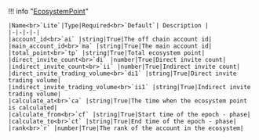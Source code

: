 !!! info "[EcosystemPoint](schemas/ecosystem_point.md)"
    <br>

    |Name<br>`Lite`|Type|Required<br>`Default`| Description |
    |-|-|-|-|
    |account_id<br>`ai` |string|True|The off chain account id|
    |main_account_id<br>`ma` |string|True|The main account id|
    |total_point<br>`tp` |string|True|Total ecosystem point|
    |direct_invite_count<br>`di` |number|True|Direct invite count|
    |indirect_invite_count<br>`ii` |number|True|Indirect invite count|
    |direct_invite_trading_volume<br>`di1` |string|True|Direct invite trading volume|
    |indirect_invite_trading_volume<br>`ii1` |string|True|Indirect invite trading volume|
    |calculate_at<br>`ca` |string|True|The time when the ecosystem point is calculated|
    |calculate_from<br>`cf` |string|True|Start time of the epoch - phase|
    |calculate_to<br>`ct` |string|True|End time of the epoch - phase|
    |rank<br>`r` |number|True|The rank of the account in the ecosystem|
